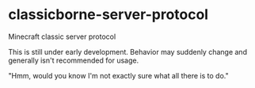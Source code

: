 # classicborne-server-protocol
Minecraft classic server protocol

This is still under early development. Behavior may suddenly change and generally isn't recommended for usage.

"Hmm, would you know I'm not exactly sure what all there is to do."
